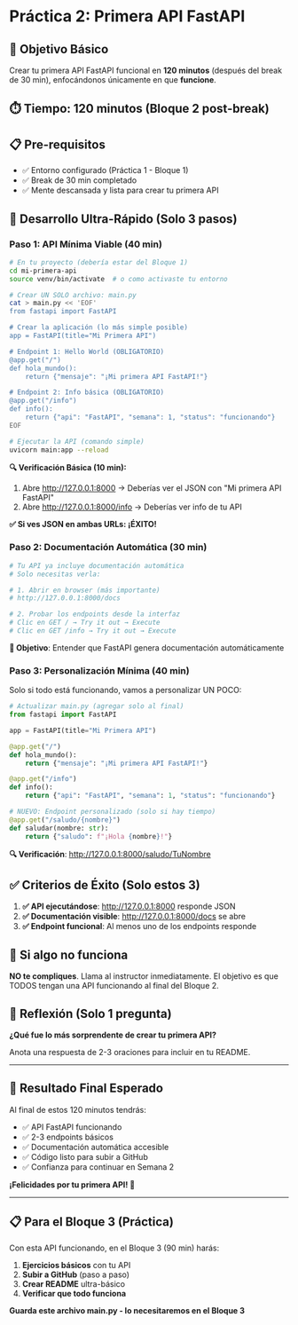 # Práctica 2: Primera API FastAPI

## 🎯 Objetivo Básico

Crear tu primera API FastAPI funcional en **120 minutos** (después del break de 30 min), enfocándonos únicamente en que **funcione**.

## ⏱️ Tiempo: 120 minutos (Bloque 2 post-break)

## 📋 Pre-requisitos

- ✅ Entorno configurado (Práctica 1 - Bloque 1)
- ✅ Break de 30 min completado
- ✅ Mente descansada y lista para crear tu primera API

## 🚀 Desarrollo Ultra-Rápido (Solo 3 pasos)

### Paso 1: API Mínima Viable (40 min)

```bash
# En tu proyecto (debería estar del Bloque 1)
cd mi-primera-api
source venv/bin/activate  # o como activaste tu entorno

# Crear UN SOLO archivo: main.py
cat > main.py << 'EOF'
from fastapi import FastAPI

# Crear la aplicación (lo más simple posible)
app = FastAPI(title="Mi Primera API")

# Endpoint 1: Hello World (OBLIGATORIO)
@app.get("/")
def hola_mundo():
    return {"mensaje": "¡Mi primera API FastAPI!"}

# Endpoint 2: Info básica (OBLIGATORIO)
@app.get("/info")
def info():
    return {"api": "FastAPI", "semana": 1, "status": "funcionando"}
EOF

# Ejecutar la API (comando simple)
uvicorn main:app --reload
```

**🔍 Verificación Básica (10 min):**

1. Abre http://127.0.0.1:8000 → Deberías ver el JSON con "Mi primera API FastAPI"
2. Abre http://127.0.0.1:8000/info → Deberías ver info de tu API

**✅ Si ves JSON en ambas URLs: ¡ÉXITO!**

### Paso 2: Documentación Automática (30 min)

```bash
# Tu API ya incluye documentación automática
# Solo necesitas verla:

# 1. Abrir en browser (más importante)
# http://127.0.0.1:8000/docs

# 2. Probar los endpoints desde la interfaz
# Clic en GET / → Try it out → Execute
# Clic en GET /info → Try it out → Execute
```

**🎯 Objetivo**: Entender que FastAPI genera documentación automáticamente

### Paso 3: Personalización Mínima (40 min)

Solo si todo está funcionando, vamos a personalizar UN POCO:

```python
# Actualizar main.py (agregar solo al final)
from fastapi import FastAPI

app = FastAPI(title="Mi Primera API")

@app.get("/")
def hola_mundo():
    return {"mensaje": "¡Mi primera API FastAPI!"}

@app.get("/info")
def info():
    return {"api": "FastAPI", "semana": 1, "status": "funcionando"}

# NUEVO: Endpoint personalizado (solo si hay tiempo)
@app.get("/saludo/{nombre}")
def saludar(nombre: str):
    return {"saludo": f"¡Hola {nombre}!"}
```

**🔍 Verificación**: http://127.0.0.1:8000/saludo/TuNombre

## ✅ Criterios de Éxito (Solo estos 3)

1. **✅ API ejecutándose**: http://127.0.0.1:8000 responde JSON
2. **✅ Documentación visible**: http://127.0.0.1:8000/docs se abre
3. **✅ Endpoint funcional**: Al menos uno de los endpoints responde

## 🚨 Si algo no funciona

**NO te compliques**. Llama al instructor inmediatamente. El objetivo es que TODOS tengan una API funcionando al final del Bloque 2.

## 📝 Reflexión (Solo 1 pregunta)

**¿Qué fue lo más sorprendente de crear tu primera API?**

Anota una respuesta de 2-3 oraciones para incluir en tu README.

---

## 🎯 Resultado Final Esperado

Al final de estos 120 minutos tendrás:

- ✅ API FastAPI funcionando
- ✅ 2-3 endpoints básicos
- ✅ Documentación automática accesible
- ✅ Código listo para subir a GitHub
- ✅ Confianza para continuar en Semana 2

**¡Felicidades por tu primera API! 🎉**

---

## 📋 Para el Bloque 3 (Práctica)

Con esta API funcionando, en el Bloque 3 (90 min) harás:

1. **Ejercicios básicos** con tu API
2. **Subir a GitHub** (paso a paso)
3. **Crear README** ultra-básico
4. **Verificar que todo funciona**

**Guarda este archivo main.py - lo necesitaremos en el Bloque 3**
